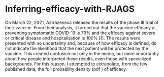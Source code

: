# Inferring-efficacy-with-RJAGS
On March 22, 2021, Astrazeneca released the results of the phase III trial of their vaccine. From their analysis, it turned out that the vaccine efficacy at preventing symptomatic COVID-19 is 79% and the efficacy against severe or critical disease and hospitalisation is 100% [1]. The results were presented with no uncertainty and, because of how efficacy is defined, do not indicate the likelihood that the next patient will be protected by the vaccine. This created confusion not only in the media, but more importantly about how people interpreted these results, even those with specialized backgrounds. For this reason, I attempted to extrapolate, from the few published data, the full probability density (pdf ) of efficacy.

